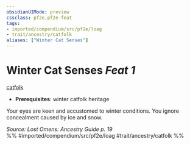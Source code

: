 ```yaml
---
obsidianUIMode: preview
cssclass: pf2e,pf2e-feat
tags:
- imported/compendium/src/pf2e/loag
- trait/ancestry/catfolk
aliases: ["Winter Cat Senses"]
---
```

# Winter Cat Senses  *Feat 1*  
[catfolk](catfolk-b1.md)  

- **Prerequisites**: winter catfolk heritage

Your eyes are keen and accustomed to winter conditions. You ignore concealment caused by ice and snow.

*Source: Lost Omens: Ancestry Guide p. 19*  
%% #imported/compendium/src/pf2e/loag #trait/ancestry/catfolk %%